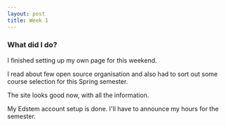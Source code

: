 ```yaml
---
layout: post
title: Week 1
---
```


### What did I do?

I finished setting up my own page for this weekend.

I read about few open source organisation and also had to sort out some course selection for this Spring semester.

The site looks good now, with all the information.

My Edstem account setup is done. I'll have to announce my hours for the semester.